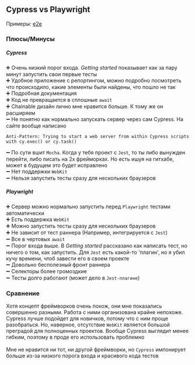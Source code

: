## Cypress **vs** Playwright
Примеры: [e2e](https://github.com/Mervap/SoftwareTesting/tree/master/app/client/src/test/e2e)

### Плюсы/Минусы

##### Cypress
➕ Очень низкий порог входа. *Getting started* показывает как за пару минут запустить свои первые тесты\
➕ Удобное приложение с репортингом, можно подробно посмотреть что происходило, какие элементы были найдены, что пошло не так\
➕ Подробная документация\
➕ Код не превращается в сплошные `await`\
➕ Chainable дизайн лично мне нравится больше. К тому же он расширяем\
➖ Не понятно как нормально запускать сервер через сам Cypress. На сайте вообще написано
```
Anti-Pattern: Trying to start a web server from within Cypress scripts with cy.exec() or cy.task()
```
➖ По сути вшит `Mocha`. Когда у тебя проект с `Jest`, то ты либо вынужден перейти, либо писать на 2х фрейморках. Но есть ишуя на гитхабе, может в будущем это будет исправлено\
➖ Нет поддержки `WebKit`\
➖ Нельзя запустить тесты сразу для нескольких браузеров

##### Playwright
➕ Сервер можно нормально запустить перед `Playwright` тестами автоматически\
➕ Есть поддержка `WebKit`\
➕ Можно запустить тесты сразу для нескольких браузеров\
➕ Не зависит от тест раннера (Например, интегрируется с `Jest`)\
➖ Все в чертовых `await`\
➖ Порог входа выше. В *Getting started* рассказано как написать тест, но ничего о том, как запустить. Для `Jest` есть какой-то 'плагин', но я убил кучу времени, чтоб завести его в своем проекте\
➖ Довольно бесполезный фронт раннера\
➖ Селекторы более громоздкие\
➖ Тесты долго работают (может дело в `Jest-плагине`)


### Сравнение
Хотя концепт фреймворков очень похож, они мне показались совершенно разными. Работа с ними организована крайне непохоже. Cypress лучше подойдет для новичков, потому что с ним проще разобраться. Но, наверное, отсутствие `WebKit` является большой преградой для полноценных проектов. Вообще Cypress выглядит менее гибким, поэтому в проде его использовать проблемно
\
\
Мне не нравится ни тот, ни другой фреймворки, но `Cypress` импонирует больше из-за низкого порога входа и красивого кода тестов 
